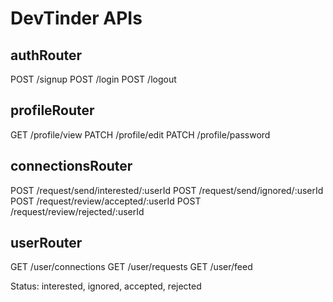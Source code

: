 # DevTinder APIs

## authRouter

POST /signup
POST /login
POST /logout

## profileRouter

GET /profile/view
PATCH /profile/edit
PATCH /profile/password

## connectionsRouter

POST /request/send/interested/:userId
POST /request/send/ignored/:userId
POST /request/review/accepted/:userId
POST /request/review/rejected/:userId

## userRouter

GET /user/connections
GET /user/requests
GET /user/feed

Status: interested, ignored, accepted, rejected
